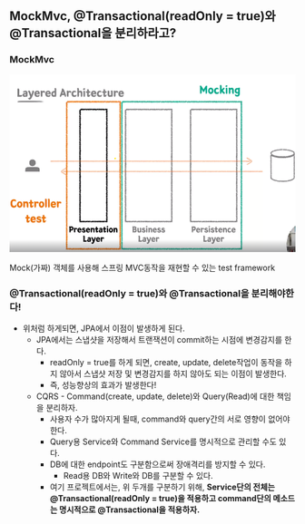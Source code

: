 ## MockMvc, @Transactional(readOnly = true)와 @Transactional을 분리하라고?

### MockMvc

<img src="../image/controller-test.png">

Mock(가짜) 객체를 사용해 스프링 MVC동작을 재현할 수 있는 test framework

### @Transactional(readOnly = true)와 @Transactional을 분리해야한다!
- 위처럼 하게되면, JPA에서 이점이 발생하게 된다.
  * JPA에서는 스냅샷을 저장해서 트랜잭션이 commit하는 시점에 변경감지를 한다.
     - readOnly = true를 하게 되면, create, update, delete작업이 동작을 하지 않아서 스냅샷 저장 및 변경감지를 하지 않아도 되는 이점이 발생한다.
     - 즉, 성능향상의 효과가 발생한다!
  * CQRS - Command(create, update, delete)와 Query(Read)에 대한 책임을 분리하자.
    - 사용자 수가 많아지게 될때, command와 query간의 서로 영향이 없어야한다.
    - Query용 Service와 Command Service를 명시적으로 관리할 수도 있다.
    - DB에 대한 endpoint도 구분함으로써 장애격리를 방지할 수 있다. 
      - Read용 DB와 Write와 DB를 구분할 수 있다.
    - 여기 프로젝트에서는, 위 두개를 구분하기 위해, **Service단의 전체는 @Transactional(readOnly = true)을 적용하고 command단의 메소드는 명시적으로 @Transactional을 적용하자.**
